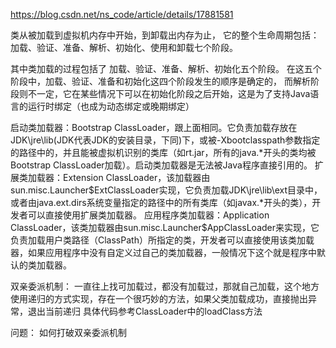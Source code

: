 https://blog.csdn.net/ns_code/article/details/17881581

类从被加载到虚拟机内存中开始，到卸载出内存为止，
它的整个生命周期包括：
加载、验证、准备、解析、初始化、使用和卸载七个阶段。

其中类加载的过程包括了
加载、验证、准备、解析、初始化五个阶段。
在这五个阶段中，加载、验证、准备和初始化这四个阶段发生的顺序是确定的，
而解析阶段则不一定，它在某些情况下可以在初始化阶段之后开始，这是为了支持Java语言的运行时绑定（也成为动态绑定或晚期绑定）

启动类加载器：Bootstrap ClassLoader，跟上面相同。它负责加载存放在JDK\jre\lib(JDK代表JDK的安装目录，下同)下，或被-Xbootclasspath参数指定的路径中的，并且能被虚拟机识别的类库（如rt.jar，所有的java.*开头的类均被Bootstrap ClassLoader加载）。启动类加载器是无法被Java程序直接引用的。
扩展类加载器：Extension ClassLoader，该加载器由sun.misc.Launcher$ExtClassLoader实现，它负责加载JDK\jre\lib\ext目录中，或者由java.ext.dirs系统变量指定的路径中的所有类库（如javax.*开头的类），开发者可以直接使用扩展类加载器。
应用程序类加载器：Application ClassLoader，该类加载器由sun.misc.Launcher$AppClassLoader来实现，它负责加载用户类路径（ClassPath）所指定的类，开发者可以直接使用该类加载器，如果应用程序中没有自定义过自己的类加载器，一般情况下这个就是程序中默认的类加载器。

双亲委派机制：
一直往上找可加载过，都没有加载过，那就自己加载，这个地方使用递归的方式实现，存在一个很巧妙的方法，如果父类加载成功，直接抛出异常，退出当前递归
具体代码参考ClassLoader中的loadClass方法

问题：
如何打破双亲委派机制